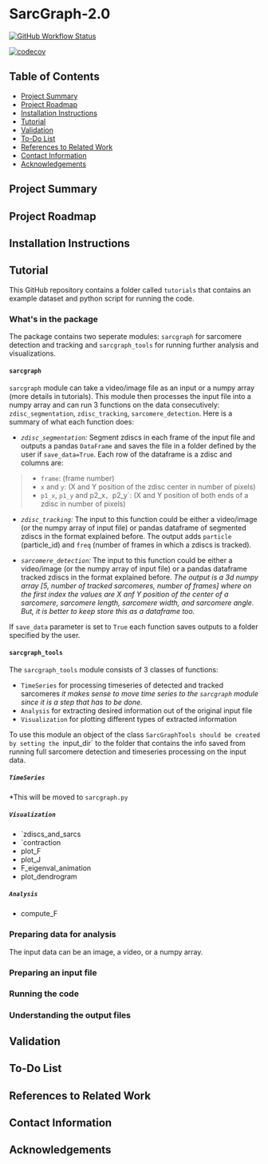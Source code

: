# SarcGraph-2.0

[![GitHub Workflow Status](https://img.shields.io/github/workflow/status/SarcGraph/Sarcgraph-2.0/check-py-files?label=check-py-files&logo=github&style=for-the-badge)](https://github.com/SarcGraph/Sarcgraph-2.0/actions/workflows/black_flake8.yml)

[![codecov](https://codecov.io/gh/Sarc-Graph/SarcGraph-2.0/branch/main/graph/badge.svg?token=XNE85EJ4GX)](https://codecov.io/gh/Sarc-Graph/SarcGraph-2.0)

## Table of Contents
* [Project Summary](#summary)
* [Project Roadmap](#roadmap)
* [Installation Instructions](#install)
* [Tutorial](#tutorial)
* [Validation](#validation)
* [To-Do List](#todo)
* [References to Related Work](#references)
* [Contact Information](#contact)
* [Acknowledgements](#acknowledge)

## Project Summary <a name="summary"></a>

## Project Roadmap <a name="roadmap"></a>

## Installation Instructions <a name="install"></a>

## Tutorial <a name="tutorial"></a>

This GitHub repository contains a folder called ``tutorials`` that contains an example dataset and python script for running the code.

### What's in the package <a name="whats-in-package"></a>

The package contains two seperate modules: `sarcgraph` for sarcomere detection and tracking and `sarcgraph_tools` for running further analysis and visualizations.

#### `sarcgraph` <a name="sarcgraph.py"></a>
`sarcgraph` module can take a video/image file as an input or a numpy array (more details in tutorials). This module then processes the input file into a numpy array and can run 3 functions on the data consecutively: `zdisc_segmentation`, `zdisc_tracking`, `sarcomere_detection`. Here is a summary of what each function does:

- *`zdisc_segmentation`:* Segment zdiscs in each frame of the input file and outputs a pandas `DataFrame` and saves the file in a folder defined by the user if `save_data=True`. Each row of the dataframe is a zdisc and columns are:
> - `frame`: (frame number) 
> - `x` and `y`: (X and Y position of the zdisc center in number of pixels)
> - `p1_x`, `p1_y` and p2_x`, `p2_y`: (X and Y position of both ends of a zdisc in number of pixels)

- *`zdisc_tracking`:* The input to this function could be either a video/image (or the numpy array of input file) or pandas dataframe of segmented zdiscs in the format explained before. The output adds `particle` (particle_id) and `freq` (number of frames in which a zdiscs is tracked).

- *`sarcomere_detection`:* The input to this function could be either a video/image (or the numpy array of input file) or a pandas dataframe tracked zdiscs in the format explained before. *The output is a 3d numpy array [5, number of tracked sarcomeres, number of frames] where on the first index the values are X anf Y position of the center of a sarcomere, sarcomere length, sarcomere width, and sarcomere angle. But, it is better to keep store this as a dataframe too.*

If `save_data` parameter is set to `True` each function saves outputs to a folder specified by the user.

#### `sarcgraph_tools` <a name="sarcgraph_tools.py"></a>

The `sarcgraph_tools` module consists of 3 classes of functions:

- `TimeSeries` for processing timeseries of detected and tracked sarcomeres *it makes sense to move time series to the `sarcgraph` module since it is a step that has to be done.*
- `Analysis` for extracting desired information out of the original input file
- `Visualization` for plotting different types of extracted information

To use this module an object of the class `SarcGraphTools should be created by setting the `input_dir` to the folder that contains the info saved from running full sarcomere detection and timeseries processing on the input data.

##### `TimeSeries` <a name="sarcgraph_tools.TimeSeries"></a>
*This will be moved to `sarcgraph.py`

##### `Visualization` <a name="sarcgraph_tools.Visualization"></a>

- `zdiscs_and_sarcs
- `contraction
- plot_F
- plot_J
- F_eigenval_animation
- plot_dendrogram

##### `Analysis` <a name="sarcgraph_tools.Analysis"></a>

- compute_F

### Preparing data for analysis <a name="data_prep"></a>

The input data can be an image, a video, or a numpy array. 
### Preparing an input file<a name="input"></a>

### Running the code

### Understanding the output files

## Validation <a name="validation"></a>

## To-Do List <a name="todo"></a>

## References to Related Work <a name="references"></a>

## Contact Information <a name="contact"></a>

## Acknowledgements <a name="acknowledge"></a>
